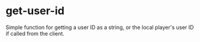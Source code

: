 # get-user-id
Simple function for getting a user ID as a string, or the local player's user ID if called from the client.

